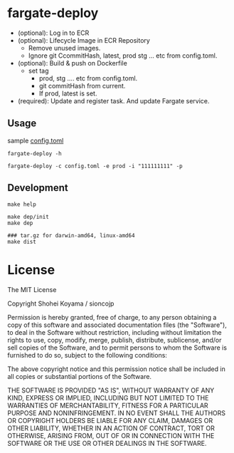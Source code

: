 # fargate-deploy

- (optional): Log in to ECR
- (optional): Lifecycle Image in ECR Repository
    - Remove unused images. 
    - Ignore git CcommitHash, latest, prod stg ... etc from config.toml. 
- (optional): Build & push on Dockerfile
    - set tag
        - prod, stg .... etc from config.toml.
        - git commitHash from current.
        - If prod, latest is set.
- (required): Update and register task. And update Fargate service.

## Usage

sample [config.toml](examples/config.toml)

```shell
fargate-deploy -h

fargate-deploy -c config.toml -e prod -i "111111111" -p
```

## Development

```
make help

make dep/init
make dep

### tar.gz for darwin-amd64, linux-amd64
make dist
```

# License
The MIT License

Copyright Shohei Koyama / sioncojp 

Permission is hereby granted, free of charge, to any person obtaining a copy
of this software and associated documentation files (the "Software"), to deal
in the Software without restriction, including without limitation the rights
to use, copy, modify, merge, publish, distribute, sublicense, and/or sell
copies of the Software, and to permit persons to whom the Software is
furnished to do so, subject to the following conditions:

The above copyright notice and this permission notice shall be included in
all copies or substantial portions of the Software.

THE SOFTWARE IS PROVIDED "AS IS", WITHOUT WARRANTY OF ANY KIND, EXPRESS OR
IMPLIED, INCLUDING BUT NOT LIMITED TO THE WARRANTIES OF MERCHANTABILITY,
FITNESS FOR A PARTICULAR PURPOSE AND NONINFRINGEMENT. IN NO EVENT SHALL THE
AUTHORS OR COPYRIGHT HOLDERS BE LIABLE FOR ANY CLAIM, DAMAGES OR OTHER
LIABILITY, WHETHER IN AN ACTION OF CONTRACT, TORT OR OTHERWISE, ARISING FROM,
OUT OF OR IN CONNECTION WITH THE SOFTWARE OR THE USE OR OTHER DEALINGS IN
THE SOFTWARE.